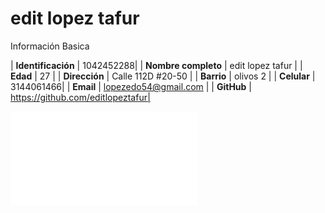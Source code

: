 # edit lopez tafur
Información Basica

| **Identificación** | 1042452288|
| **Nombre completo** | edit lopez tafur |
| **Edad** | 27 |
| **Dirección** | Calle 112D #20-50 |
| **Barrio** | olivos 2 |
| **Celular** | 3144061466|
| **Email** | lopezedo54@gmail.com |
| **GitHub** | https://github.com/editlopeztafur|

![ejercicios](ejercicios.md)